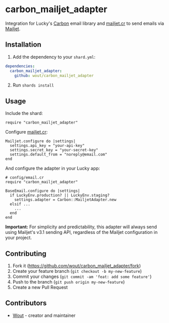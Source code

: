 # carbon_mailjet_adapter

Integration for Lucky's [Carbon](https://github.com/luckyframework/carbon) email library and [mailjet.cr](https://github.com/wout/mailjet.cr) to send emails via [Mailjet](https://www.mailjet.com/).

## Installation

1. Add the dependency to your `shard.yml`:

```yaml
dependencies:
  carbon_mailjet_adapter:
    github: wout/carbon_mailjet_adapter
```

2. Run `shards install`

## Usage

Include the shard:

```crystal
require "carbon_mailjet_adapter"
```

Configure [mailjet.cr](https://github.com/wout/mailjet.cr):

```crystal
Mailjet.configure do |settings|
  settings.api_key = "your-api-key"
  settings.secret_key = "your-secret-key"
  settings.default_from = "noreply@email.com"
end
```

And configure the adapter in your Lucky app:

```crystal
# config/email.cr
require "carbon_mailjet_adapter"

BaseEmail.configure do |settings|
  if LuckyEnv.production? || LuckyEnv.staging?
    settings.adapter = Carbon::MailjetAdapter.new
  elsif ...
    ...
  end
end
```

**Important:** For simplicity and predictability, this adapter will always send using Mailjet's v3.1 sending API, regardless of the Mailjet configuration in your project.

## Contributing

1. Fork it (<https://github.com/wout/carbon_mailjet_adapter/fork>)
2. Create your feature branch (`git checkout -b my-new-feature`)
3. Commit your changes (`git commit -am 'feat: add some feature'`)
4. Push to the branch (`git push origin my-new-feature`)
5. Create a new Pull Request

## Contributors

- [Wout](https://github.com/wout) - creator and maintainer
